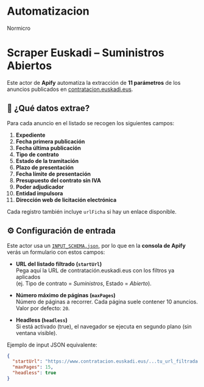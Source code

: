 # Automatizacion
Normicro
# Scraper Euskadi – Suministros Abiertos

Este actor de **Apify** automatiza la extracción de **11 parámetros** de los anuncios publicados en [contratacion.euskadi.eus](https://www.contratacion.euskadi.eus/).

## 🔎 ¿Qué datos extrae?
Para cada anuncio en el listado se recogen los siguientes campos:

1. **Expediente**  
2. **Fecha primera publicación**  
3. **Fecha última publicación**  
4. **Tipo de contrato**  
5. **Estado de la tramitación**  
6. **Plazo de presentación**  
7. **Fecha límite de presentación**  
8. **Presupuesto del contrato sin IVA**  
9. **Poder adjudicador**  
10. **Entidad impulsora**  
11. **Dirección web de licitación electrónica**

Cada registro también incluye `urlFicha` si hay un enlace disponible.

## ⚙️ Configuración de entrada
Este actor usa un [`INPUT_SCHEMA.json`](./INPUT_SCHEMA.json), por lo que en la **consola de Apify** verás un formulario con estos campos:

- **URL del listado filtrado (`startUrl`)**  
  Pega aquí la URL de contratación.euskadi.eus con los filtros ya aplicados  
  (ej. Tipo de contrato = *Suministros*, Estado = *Abierto*).  

- **Número máximo de páginas (`maxPages`)**  
  Número de páginas a recorrer. Cada página suele contener 10 anuncios.  
  Valor por defecto: `20`.

- **Headless (`headless`)**  
  Si está activado (true), el navegador se ejecuta en segundo plano (sin ventana visible).  

Ejemplo de input JSON equivalente:
```json
{
  "startUrl": "https://www.contratacion.euskadi.eus/...tu_url_filtrada...",
  "maxPages": 15,
  "headless": true
}
